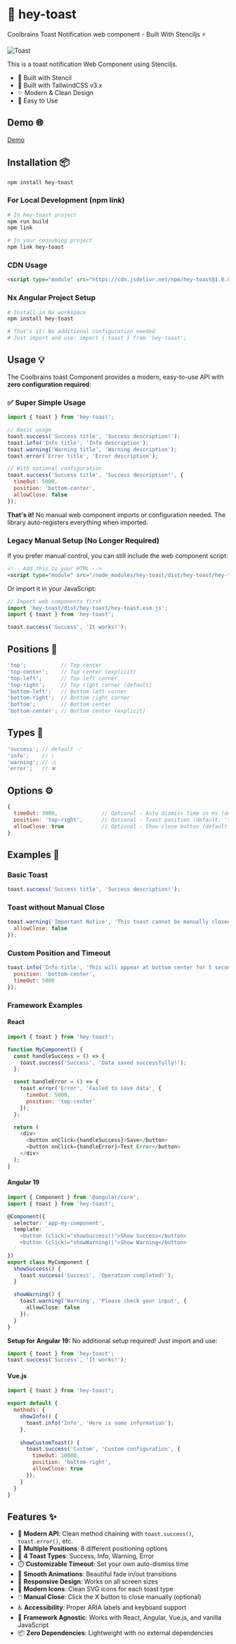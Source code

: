 # 🥂 hey-toast

Coolbrains Toast Notification web component - Built With Stenciljs ⚡

![Toast](https://github.com/2rohityadav/hey-toast/blob/main/hey-toast.png?raw=true "Toast")

This is a toast notification Web Component using Stenciljs.

- 🚀 Built with Stencil
- 🎨 Built with TailwindCSS v3.x
- ✨ Modern & Clean Design
- 🎯 Easy to Use

## Demo 🌐

[Demo](https://demo-heyToast.netlify.app/)

## Installation 📦

```bash
npm install hey-toast
```

### For Local Development (npm link)
```bash
# In hey-toast project
npm run build
npm link

# In your consuming project
npm link hey-toast
```

### CDN Usage
```html
<script type="module" src="https://cdn.jsdelivr.net/npm/hey-toast@1.0.0/dist/hey-toast/hey-toast.esm.js"></script>
```

### Nx Angular Project Setup
```bash
# Install in Nx workspace
npm install hey-toast

# That's it! No additional configuration needed
# Just import and use: import { toast } from 'hey-toast';
```

## Usage 💡

The Coolbrains toast Component provides a modern, easy-to-use API with **zero configuration required**:

### ✅ Super Simple Usage
```javascript
import { toast } from 'hey-toast';

// Basic usage
toast.success('Success title', 'Success description!');
toast.info('Info title', 'Info description');
toast.warning('Warning title', 'Warning description');
toast.error('Error title', 'Error description');

// With optional configuration
toast.success('Success title', 'Success description!', {
  timeOut: 5000,
  position: 'bottom-center',
  allowClose: false
});
```

**That's it!** No manual web component imports or configuration needed. The library auto-registers everything when imported.

### Legacy Manual Setup (No Longer Required)

If you prefer manual control, you can still include the web component script:

```html
<!-- Add this to your HTML -->
<script type="module" src="/node_modules/hey-toast/dist/hey-toast/hey-toast.esm.js"></script>
```

Or import it in your JavaScript:
```javascript
// Import web components first
import 'hey-toast/dist/hey-toast/hey-toast.esm.js';
import { toast } from 'hey-toast';

toast.success('Success', 'It works!');
```

## Positions 📍

```javascript
'top';           // Top center
'top-center';    // Top center (explicit)
'top-left';      // Top left corner
'top-right';     // Top right corner (default)
'bottom-left';   // Bottom left corner
'bottom-right';  // Bottom right corner
'bottom';        // Bottom center
'bottom-center'; // Bottom center (explicit)
```

## Types 🎨

```javascript
'success'; // default ✅
'info';    // ℹ️
'warning'; // ⚠️
'error';   // ❌
```

## Options ⚙️

```javascript
{
  timeOut: 3000,              // Optional - Auto dismiss time in ms (default: 3000)
  position: 'top-right',      // Optional - Toast position (default: 'top-right')
  allowClose: true            // Optional - Show close button (default: true)
}
```



## Examples 📝

### Basic Toast

```javascript
toast.success('Success title', 'Success description!');
```

### Toast without Manual Close

```javascript
toast.warning('Important Notice', 'This toast cannot be manually closed', {
  allowClose: false
});
```

### Custom Position and Timeout

```javascript
toast.info('Info title', 'This will appear at bottom center for 5 seconds', {
  position: 'bottom-center',
  timeOut: 5000
});
```

### Framework Examples

#### React

```javascript
import { toast } from 'hey-toast';

function MyComponent() {
  const handleSuccess = () => {
    toast.success('Success', 'Data saved successfully!');
  };

  const handleError = () => {
    toast.error('Error', 'Failed to save data', {
      timeOut: 5000,
      position: 'top-center'
    });
  };

  return (
    <div>
      <button onClick={handleSuccess}>Save</button>
      <button onClick={handleError}>Test Error</button>
    </div>
  );
}
```

#### Angular 19

```typescript
import { Component } from '@angular/core';
import { toast } from 'hey-toast';

@Component({
  selector: 'app-my-component',
  template: `
    <button (click)="showSuccess()">Show Success</button>
    <button (click)="showWarning()">Show Warning</button>
  `
})
export class MyComponent {
  showSuccess() {
    toast.success('Success', 'Operation completed!');
  }

  showWarning() {
    toast.warning('Warning', 'Please check your input', {
      allowClose: false
    });
  }
}
```

**Setup for Angular 19:**
No additional setup required! Just import and use:

```typescript
import { toast } from 'hey-toast';
toast.success('Success', 'It works!');
```

#### Vue.js

```javascript
import { toast } from 'hey-toast';

export default {
  methods: {
    showInfo() {
      toast.info('Info', 'Here is some information');
    },
    
    showCustomToast() {
      toast.success('Custom', 'Custom configuration', {
        timeOut: 10000,
        position: 'bottom-right',
        allowClose: true
      });
    }
  }
}
```

## Features ✨

- 🚀 **Modern API**: Clean method chaining with `toast.success()`, `toast.error()`, etc.
- 🎯 **Multiple Positions**: 8 different positioning options
- 🎨 **4 Toast Types**: Success, Info, Warning, Error
- ⏱️ **Customizable Timeout**: Set your own auto-dismiss time
- 🎪 **Smooth Animations**: Beautiful fade in/out transitions
- 📱 **Responsive Design**: Works on all screen sizes
- 🎨 **Modern Icons**: Clean SVG icons for each toast type
- 🖱️ **Manual Close**: Click the X button to close manually (optional)
- ♿ **Accessibility**: Proper ARIA labels and keyboard support
- 🔧 **Framework Agnostic**: Works with React, Angular, Vue.js, and vanilla JavaScript
- 📦 **Zero Dependencies**: Lightweight with no external dependencies
